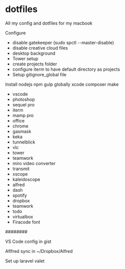 # dotfiles
All my config and dotfiles for my macbook

Configure
- disable gatekeeper (sudo spctl --master-disable)
- disable creative cloud files
- desktop background
- Tower setup
- create projects folder
- configure iterm to have default directory as projects
- Setup gitignore_global file

Install
nodejs
npm
gulp globally
xcode
composer
make

- vscode
- photoshop
- sequel pro
- iterm
- mamp pro
- office
- chrome
- gasmask
- keka
- tunnelblick
- vlc
- tower
- teamwork
- miro video converter
- transmit
- xscope
- kaleidoscope
- alfred
- dash
- spotify
- dropbox
- teamwork
- todo
- virtualbox
- Firacode font

########

VS Code config in gist

Aflfred sync in ~/Dropbox/Alfred

Set up laravel valet

